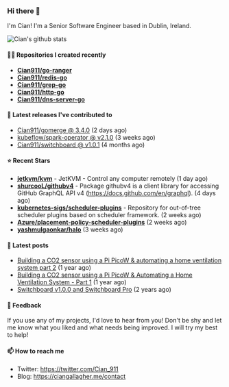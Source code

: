 ### Hi there 👋

I'm Cian! I'm a Senior Software Engineer based in Dublin, Ireland.

![Cian's github stats](https://github-readme-stats.vercel.app/api?username=CIan911&theme=dracula&show_icons=true)

#### 👨‍💻 Repositories I created recently
- **[Cian911/go-ranger](https://github.com/Cian911/go-ranger)**
- **[Cian911/redis-go](https://github.com/Cian911/redis-go)**
- **[Cian911/grep-go](https://github.com/Cian911/grep-go)**
- **[Cian911/http-go](https://github.com/Cian911/http-go)**
- **[Cian911/dns-server-go](https://github.com/Cian911/dns-server-go)**

#### 🚀 Latest releases I've contributed to


- [Cian911/gomerge @ 3.4.0](https://github.com/Cian911/gomerge/releases/tag/3.4.0) (2 days ago)
- [kubeflow/spark-operator @ v2.1.0](https://github.com/kubeflow/spark-operator/releases/tag/v2.1.0) (3 weeks ago)
- [Cian911/switchboard @ v1.0.1](https://github.com/Cian911/switchboard/releases/tag/v1.0.1) (4 months ago)

#### ⭐ Recent Stars


- **[jetkvm/kvm](https://github.com/jetkvm/kvm)** - JetKVM - Control any computer remotely (1 day ago)
- **[shurcooL/githubv4](https://github.com/shurcooL/githubv4)** - Package githubv4 is a client library for accessing GitHub GraphQL API v4 (https://docs.github.com/en/graphql). (4 days ago)
- **[kubernetes-sigs/scheduler-plugins](https://github.com/kubernetes-sigs/scheduler-plugins)** - Repository for out-of-tree scheduler plugins based on scheduler framework. (2 weeks ago)
- **[Azure/placement-policy-scheduler-plugins](https://github.com/Azure/placement-policy-scheduler-plugins)** (2 weeks ago)
- **[yashmulgaonkar/halo](https://github.com/yashmulgaonkar/halo)** (3 weeks ago)

#### 📄 Latest posts
- [Building a CO2 sensor using a Pi PicoW &amp; automating a home ventilation system part 2](https://ciangallagher.me/2023/11/27/Co2-sensor-using-tiny-go-part-2/) (1 year ago)
- [Building a CO2 sensor using a Pi PicoW &amp; Automating a Home Ventilation System - Part 1](https://ciangallagher.me/2023/11/04/custom-co2-sensor-using-using-pi-picow/) (1 year ago)
- [Switchboard v1.0.0 and Switchboard Pro](https://ciangallagher.me/2022/09/17/Switchboard-v1-and-pro/) (2 years ago)

#### 💬 Feedback

If you use any of my projects, I'd love to hear from you! Don't be shy and let me know what you liked
and what needs being improved. I will try my best to help!

#### 📫 How to reach me

- Twitter: https://twitter.com/Cian_911
- Blog: https://ciangallagher.me/contact
